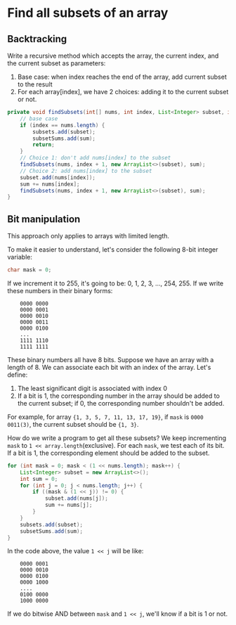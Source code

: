 # Find all subsets of an array
## Backtracking
Write a recursive method which accepts the array, the current index, and the current subset as parameters:

1. Base case: when index reaches the end of the array, add current subset to the result
2. For each array[index], we have 2 choices: adding it to the current subset or not.

```java
private void findSubsets(int[] nums, int index, List<Integer> subset, int sum) {
    // base case
    if (index == nums.length) {
        subsets.add(subset);
        subsetSums.add(sum);
        return;
    }
    // Choice 1: don't add nums[index] to the subset
    findSubsets(nums, index + 1, new ArrayList<>(subset), sum);
    // Choice 2: add nums[index] to the subset
    subset.add(nums[index]);
    sum += nums[index];
    findSubsets(nums, index + 1, new ArrayList<>(subset), sum);
}
```

## Bit manipulation
This approach only applies to arrays with limited length.

To make it easier to understand, let's consider the following 8-bit integer variable:

```java
char mask = 0;
```

If we increment it to 255, it's going to be: 0, 1, 2, 3, ..., 254, 255. If we write these numbers in their binary forms:

```
    0000 0000
    0000 0001
    0000 0010
    0000 0011
    0000 0100
    ...
    1111 1110
    1111 1111
```
These binary numbers all have 8 bits. Suppose we have an array with a length of 8. We can associate each bit with an index of the array. Let's define:

1. The least significant digit is associated with index 0
2. If a bit is 1, the corresponding number in the array should be added to the current subset; if 0, the corresponding number shouldn't be added.

For example, for array `{1, 3, 5, 7, 11, 13, 17, 19}`, if `mask` is `0000 0011(3)`, the current subset should be `{1, 3}`.

How do we write a program to get all these subsets? We keep incrementing `mask` to `1 << array.length`(exclusive). For each `mask`, we test each of its bit. If a bit is 1, the corresponding element should be added to the subset.

```java
for (int mask = 0; mask < (1 << nums.length); mask++) {
    List<Integer> subset = new ArrayList<>();
    int sum = 0;
    for (int j = 0; j < nums.length; j++) {
        if ((mask & (1 << j)) != 0) {
            subset.add(nums[j]);
            sum += nums[j];
        }
    }
    subsets.add(subset);
    subsetSums.add(sum);
}
```

In the code above, the value `1 << j` will be like:

```
    0000 0001
    0000 0010
    0000 0100
    0000 1000
    ....
    0100 0000
    1000 0000
```

If we do bitwise AND between `mask` and `1 << j`, we'll know if a bit is 1 or not.

